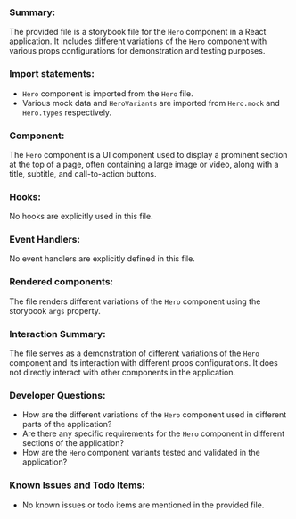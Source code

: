 ### Summary:
The provided file is a storybook file for the `Hero` component in a React application. It includes different variations of the `Hero` component with various props configurations for demonstration and testing purposes.

### Import statements:
- `Hero` component is imported from the `Hero` file.
- Various mock data and `HeroVariants` are imported from `Hero.mock` and `Hero.types` respectively.

### Component:
The `Hero` component is a UI component used to display a prominent section at the top of a page, often containing a large image or video, along with a title, subtitle, and call-to-action buttons.

### Hooks:
No hooks are explicitly used in this file.

### Event Handlers:
No event handlers are explicitly defined in this file.

### Rendered components:
The file renders different variations of the `Hero` component using the storybook `args` property.

### Interaction Summary:
The file serves as a demonstration of different variations of the `Hero` component and its interaction with different props configurations. It does not directly interact with other components in the application.

### Developer Questions:
- How are the different variations of the `Hero` component used in different parts of the application?
- Are there any specific requirements for the `Hero` component in different sections of the application?
- How are the `Hero` component variants tested and validated in the application?

### Known Issues and Todo Items:
- No known issues or todo items are mentioned in the provided file.